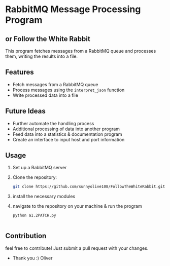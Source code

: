 # RabbitMQ Message Processing Program
## or Follow the White Rabbit

This program fetches messages from a RabbitMQ queue and processes them, writing the results into a file.

## Features

- Fetch messages from a RabbitMQ queue
- Process messages using the `interpret_json` function
- Write processed data into a file

## Future Ideas

- Further automate the handling process
- Additional processing of data into another program
- Feed data into a statistics & documentation program
- Create an interface to input host and port information

## Usage

1. Set up a RabbitMQ server
2. Clone the repository:

   ```bash
   git clone https://github.com/sunnyolive108/FollowTheWhiteRabbit.git
3. install the necessary modules
4. navigate to the repository on your machine & run the program
   ```bash
   python a1.2PATCH.py
      
## Contribution
   feel free to contribute! Just submit a pull request with your changes.
- Thank you :) Oliver

